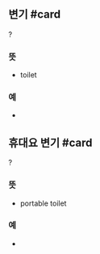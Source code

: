 ## 변기 #card
?
### 뜻
- toilet
### 예
-
<!--SR:!2025-01-05,38,230-->

## 휴대요 변기 #card
?
### 뜻
- portable toilet
### 예
-
<!--SR:!2024-12-07,11,248-->
